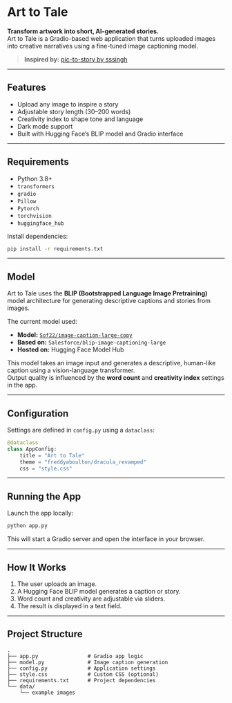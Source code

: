 
# Art to Tale

**Transform artwork into short, AI-generated stories.**  
Art to Tale is a Gradio-based web application that turns uploaded images into creative narratives using a fine-tuned image captioning model.

> **Inspired by:** [pic-to-story by sssingh](https://github.com/sssingh/pic-to-story/tree/main)

---

## Features

- Upload any image to inspire a story  
- Adjustable story length (30–200 words)  
- Creativity index to shape tone and language  
- Dark mode support  
- Built with Hugging Face’s BLIP model and Gradio interface  

---

## Requirements

- Python 3.8+
- `transformers`
- `gradio`
- `Pillow`
- `Pytorch`
- `torchvision`
- `huggingface_hub`

Install dependencies:

```bash
pip install -r requirements.txt
```

---

## Model

Art to Tale uses the **BLIP (Bootstrapped Language Image Pretraining)** model architecture for generating descriptive captions and stories from images.

The current model used:
- **Model:** [`Sof22/image-caption-large-copy`](https://huggingface.co/Sof22/image-caption-large-copy)
- **Based on:** `Salesforce/blip-image-captioning-large`
- **Hosted on:** Hugging Face Model Hub

This model takes an image input and generates a descriptive, human-like caption using a vision-language transformer.  
Output quality is influenced by the **word count** and **creativity index** settings in the app.

---

## Configuration

Settings are defined in `config.py` using a `dataclass`:

```python
@dataclass
class AppConfig:
    title = "Art to Tale"
    theme = "freddyaboulton/dracula_revamped"
    css = "style.css"
```

---

## Running the App

Launch the app locally:

```bash
python app.py
```

This will start a Gradio server and open the interface in your browser.

---

## How It Works

1. The user uploads an image.
2. A Hugging Face BLIP model generates a caption or story.
3. Word count and creativity are adjustable via sliders.
4. The result is displayed in a text field.

---

## Project Structure

```
.
├── app.py                # Gradio app logic
├── model.py              # Image caption generation
├── config.py             # Application settings
├── style.css             # Custom CSS (optional)
├── requirements.txt      # Project dependencies
└── data/
    └── example images 
```

